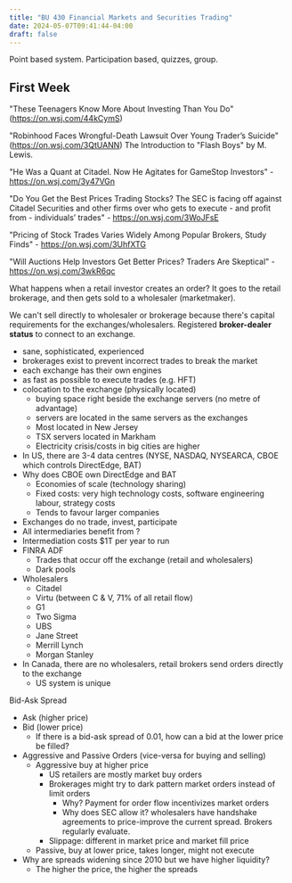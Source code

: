 ```yaml
---
title: "BU 430 Financial Markets and Securities Trading"
date: 2024-05-07T09:41:44-04:00
draft: false
---
```


Point based system. Participation based, quizzes, group.

## First Week

"These Teenagers Know More About Investing Than You Do" (https://on.wsj.com/44kCymS)

"Robinhood Faces Wrongful-Death Lawsuit Over Young Trader’s Suicide" (https://on.wsj.com/3QtUANN)
  The Introduction to "Flash Boys" by M. Lewis.

"He Was a Quant at Citadel. Now He Agitates for GameStop Investors" - https://on.wsj.com/3y47VGn

"Do You Get the Best Prices Trading Stocks? The SEC is facing off against Citadel Securities and other firms over who gets to execute - and profit from - individuals’ trades" - https://on.wsj.com/3WoJFsE

"Pricing of Stock Trades Varies Widely Among Popular Brokers, Study Finds" - https://on.wsj.com/3UhfXTG

"Will Auctions Help Investors Get Better Prices? Traders Are Skeptical" - https://on.wsj.com/3wkR6qc

What happens when a retail investor creates an order? It goes to the retail brokerage, and then gets sold to a wholesaler (marketmaker).

We can't sell directly to wholesaler or brokerage because there's capital requirements for the exchanges/wholesalers. Registered **broker-dealer status** to connect to an exchange.

- sane, sophisticated, experienced
- brokerages exist to prevent incorrect trades to break the market
- each exchange has their own engines
- as fast as possible to execute trades (e.g. HFT)
- colocation to the exchange (physically located)
  - buying space right beside the exchange servers (no metre of advantage)
  - servers are located in the same servers as the exchanges
  - Most located in New Jersey
  - TSX servers located in Markham
  - Electricity crisis/costs in big cities are higher
- In US, there are 3-4 data centres (NYSE, NASDAQ, NYSEARCA, CBOE which controls DirectEdge, BAT)
- Why does CBOE own DirectEdge and BAT
  - Economies of scale (technology sharing)
  - Fixed costs: very high technology costs, software engineering labour, strategy costs
  - Tends to favour larger companies
- Exchanges do no trade, invest, participate
- All intermediaries benefit from ?
- Intermediation costs $1T per year to run
- FINRA ADF
  - Trades that occur off the exchange (retail and wholesalers)
  - Dark pools
- Wholesalers
  - Citadel
  - Virtu (between C & V, 71% of all retail flow)
  - G1
  - Two Sigma
  - UBS
  - Jane Street
  - Merrill Lynch
  - Morgan Stanley
- In Canada, there are no wholesalers, retail brokers send orders directly to the exchange
  - US system is unique

Bid-Ask Spread

- Ask (higher price)
- Bid (lower price)
  - If there is a bid-ask spread of 0.01, how can a bid at the lower price be filled?
- Aggressive and Passive Orders (vice-versa for buying and selling)
  - Aggressive buy at higher price
    - US retailers are mostly market buy orders
    - Brokerages might try to dark pattern market orders instead of limit orders
      - Why? Payment for order flow incentivizes market orders
      - Why does SEC allow it? wholesalers have handshake agreements to price-improve the current spread. Brokers regularly evaluate.
    - Slippage: different in market price and market fill price
  - Passive, buy at lower price, takes longer, might not execute
- Why are spreads widening since 2010 but we have higher liquidity?
  - The higher the price, the higher the spreads
